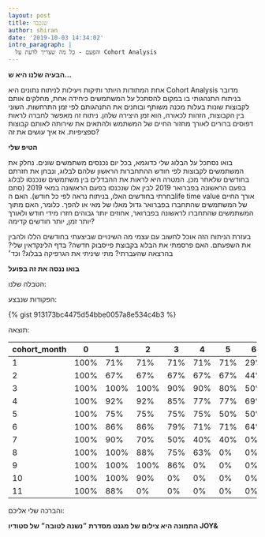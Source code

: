 ```yaml
---
layout: post
title: שנכבד
author: shiran
date: '2019-10-03 14:34:02'
intro_paragraph: |
  והפעם - כל מה שצריך לדעת על Cohort Analysis
---
```

**הבעיה שלנו היא ש...**

אחת המתודות היותר ותיקות ויעילות לניתוח נתונים היא Cohort Analysis
מדובר בניתוח התנהגותי בו במקום להסתכל על המשתמשים כיחידה אחת, מחלקים אותם לקבוצות שונות בעלות מכנה משותף ובוחנים את התנהגותם לפי זמן התרחשות. השוני בין הקבוצות, הזהות לכאורה, הוא זמן היצירה שלהן.
ניתוח זה מאפשר לחברה לראות דפוסים ברורים לאורך מחזור החיים של המשתמש ולהתאים את שירותה לאותם קבוצות ספציפיות. אז איך עושים את זה?

**הטיפ שלי**

בואו נסתכל על הבלוג שלי כדוגמא, בכל יום נכנסים משתמשים שונים. נחלק את המשתמשים לקבוצות לפי חודש ההתחברות הראשון שלהם לבלוג, ונבחן את חזרתם בחודשים שלאחר מכן. המטרה היא לראות את ההבדלים בין משתמשים שנכנסו לבלוג בפעם הראשונה בפברואר 2019 לבין אלו שנכנסו בפעם הראשונה במאי 2019 (סתם בחרתי בחודשים האלו, בניתוח נראה לפי כל חודש). האם הlife time value אורך החיים של המשתמשים שהתחברו בפברואר גדול מאלו של מאי או להפך. כלומר, האם מתוך המשתמשים שהתחברו לראשונה בפברואר, אחוזים יותר גבוהים חזרו מידי חודש ולאורך יותר זמן, יותר חודשים קדימה?

בעזרת הניתוח הזה אוכל לחשוב עם עצמי מה השינויים שביצעתי בחודשים הללו ולהבין את השפעתם. האם פרסמתי את הבלוג בקבוצת פייסבוק חדשה? בדף הלינקדאין שלי? בהרצאה שהעברתי? מתי שיניתי את הגרפיקה בבלוג? וכד׳

**בואו ננסה את זה בפועל**

הטבלה שלנו:



הפקודות שנבצע:



{% gist 913173bc4475d54bbe0057a8e534c4b3 %}



תוצאה:


| cohort_month | 0    | 1    | 2    | 3   | 4   | 5   | 6   |
|---------------|------|------|------|-----|-----|-----|-----|
| 1             | 100% | 71%  | 71%  | 71% | 71% | 71% | 29% |
| 2             | 100% | 67%  | 67%  | 67% | 67% | 67% | 44% |
| 3             | 100% | 100% | 100% | 90% | 90% | 80% | 50% |
| 4             | 100% | 92%  | 92%  | 85% | 77% | 77% | 69% |
| 5             | 100% | 75%  | 75%  | 75% | 75% | 50% | 50% |
| 6             | 100% | 86%  | 86%  | 79% | 71% | 71% | 64% |
| 7             | 100% | 90%  | 70%  | 50% | 40% | 40% | 0%  |
| 8             | 100% | 100% | 88%  | 75% | 63% | 0%  | 0%  |
| 9             | 100% | 100% | 100% | 86% | 0%  | 0%  | 0%  |
| 10            | 100% | 100% | 90%  | 0%  | 0%  | 0%  | 0%  |
| 11            | 100% | 88%  | 0%   | 0%  | 0%  | 0%  | 0%  |

  



והברכה שלי אליכם:


**התמונה היא צילום של מגנט מסדרת ״נשנה לטובה״ של סטודיו JOY&**






